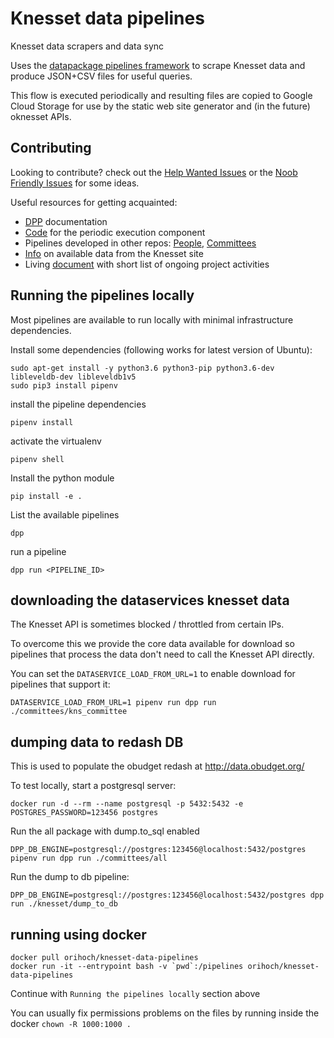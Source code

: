 # Knesset data pipelines

Knesset data scrapers and data sync

Uses the [datapackage pipelines framework](https://github.com/frictionlessdata/datapackage-pipelines) to scrape Knesset data and produce JSON+CSV files for useful queries.

This flow is executed periodically and resulting files are copied to Google Cloud Storage for use by the static web site generator and (in the future) oknesset APIs.


## Contributing

Looking to contribute? check out the [Help Wanted Issues](https://github.com/hasadna/knesset-data-pipelines/issues?q=is%3Aissue+is%3Aopen+label%3A%22help+wanted%22) or the [Noob Friendly Issues](https://github.com/hasadna/knesset-data-pipelines/issues?q=is%3Aissue+is%3Aopen+label%3A%22noob+friendly%22) for some ideas.

Useful resources for getting acquainted:
* [DPP](https://github.com/frictionlessdata/datapackage-pipelines) documentation
* [Code](https://github.com/OriHoch/knesset-data-k8s) for the periodic execution component
* Pipelines developed in other repos: [People](https://github.com/OriHoch/knesset-data-people), [Committees](https://github.com/OriHoch/knesset-data-committees)
* [Info](http://main.knesset.gov.il/Activity/Info/Pages/Databases.aspx) on available data from the Knesset site
* Living [document](https://docs.google.com/document/d/1eeQRrpGYuEJKAAtShPbjFn6i2f_UmQgg1caMTEs93ic/edit) with short list of ongoing project activities


## Running the pipelines locally

Most pipelines are available to run locally with minimal infrastructure dependencies.

Install some dependencies (following works for latest version of Ubuntu):

```
sudo apt-get install -y python3.6 python3-pip python3.6-dev libleveldb-dev libleveldb1v5
sudo pip3 install pipenv
```

install the pipeline dependencies

```
pipenv install
```

activate the virtualenv

```
pipenv shell
```

Install the python module

```
pip install -e .
```

List the available pipelines

```
dpp
```

run a pipeline

```
dpp run <PIPELINE_ID>
```


## downloading the dataservices knesset data

The Knesset API is sometimes blocked / throttled from certain IPs.

To overcome this we provide the core data available for download so pipelines that process the data don't need to call the Knesset API directly.

You can set the `DATASERVICE_LOAD_FROM_URL=1` to enable download for pipelines that support it:

```
DATASERVICE_LOAD_FROM_URL=1 pipenv run dpp run ./committees/kns_committee
```


## dumping data to redash DB

This is used to populate the obudget redash at http://data.obudget.org/

To test locally, start a postgresql server:

```
docker run -d --rm --name postgresql -p 5432:5432 -e POSTGRES_PASSWORD=123456 postgres
```

Run the all package with dump.to_sql enabled

`DPP_DB_ENGINE=postgresql://postgres:123456@localhost:5432/postgres pipenv run dpp run ./committees/all`

Run the dump to db pipeline:

```
DPP_DB_ENGINE=postgresql://postgres:123456@localhost:5432/postgres dpp run ./knesset/dump_to_db
```


## running using docker

```
docker pull orihoch/knesset-data-pipelines
docker run -it --entrypoint bash -v `pwd`:/pipelines orihoch/knesset-data-pipelines
```

Continue with `Running the pipelines locally` section above

You can usually fix permissions problems on the files by running inside the docker `chown -R 1000:1000 .`
